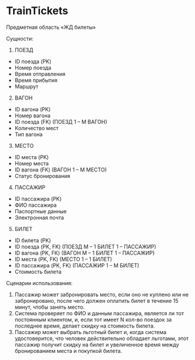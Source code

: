 # TrainTickets
Предметная область «ЖД билеты»

Сущности:
1.	ПОЕЗД
- ID поезда (PK)
- Номер поезда 
- Время отправления
- Время прибытия
- Маршрут
2.	ВАГОН
- ID вагона (PK)
- Номер вагона 
- ID поезда (FK) (ПОЕЗД 1 – М ВАГОН)
- Количество мест
- Тип вагона
3.	МЕСТО
- ID места (PK)
- Номер места 
- ID вагона (FK) (ВАГОН 1 – М МЕСТО)
- Статус бронирования
4.	ПАССАЖИР
- ID пассажира (PK)
- ФИО пассажира 
- Паспортные данные
- Электронная почта
5.	БИЛЕТ
- ID билета (PK)
- ID поезда (PK, FK) (ПОЕЗД М – 1 БИЛЕТ 1 – ПАССАЖИР)
- ID вагона (PK, FK) (ВАГОН М – 1 БИЛЕТ 1 – ПАССАЖИР)
- ID места (PK, FK) (МЕСТО 1 – 1 БИЛЕТ)
- ID пассажира (PK, FK) (ПАССАЖИР 1 – М БИЛЕТ)
- Стоимость билета

Сценарии использования:
1.	Пассажир может забронировать место, если оно не куплено или не забронировано, после чего должен оплатить билет в течение 15 минут, чтобы занять место.
2.	Система проверяет по ФИО и данным пассажира, является ли тот постоянным клиентом, и, если тот имеет N кол-во поездок за последнее время, делает скидку на стоимость билета.
3.	Пассажир может выбрать льготный билет и, когда система удостоверится, что человек действительно обладает льготами, этот пассажир получит скидку на билет и увеличенное время между бронированием места и покупкой билета.
